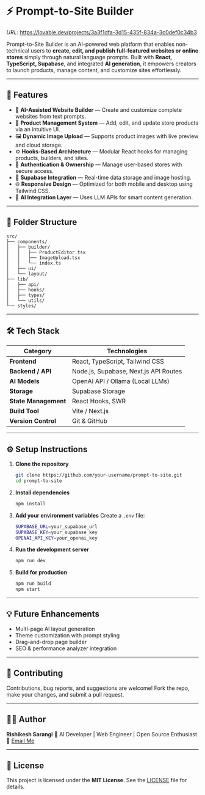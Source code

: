 # ⚡ Prompt-to-Site Builder

*URL*: https://lovable.dev/projects/3a3f1dfa-3d15-435f-834a-3c0def0c34b3

Prompt-to-Site Builder is an AI-powered web platform that enables non-technical users to **create, edit, and publish full-featured websites or online stores** simply through natural language prompts.
Built with **React, TypeScript, Supabase**, and integrated **AI generation**, it empowers creators to launch products, manage content, and customize sites effortlessly.

---

## 🚀 Features

* 🧠 **AI-Assisted Website Builder** — Create and customize complete websites from text prompts.
* 🛒 **Product Management System** — Add, edit, and update store products via an intuitive UI.
* 🖼️ **Dynamic Image Upload** — Supports product images with live preview and cloud storage.
* ⚙️ **Hooks-Based Architecture** — Modular React hooks for managing products, builders, and sites.
* 🔐 **Authentication & Ownership** — Manage user-based stores with secure access.
* 💾 **Supabase Integration** — Real-time data storage and image hosting.
* 🌐 **Responsive Design** — Optimized for both mobile and desktop using Tailwind CSS.
* 🔄 **AI Integration Layer** — Uses LLM APIs for smart content generation.

---

## 🧩 Folder Structure

```
src/
├── components/
│   ├── builder/
│   │   ├── ProductEditor.tsx
│   │   ├── ImageUpload.tsx
│   │   └── index.ts
│   ├── ui/
│   └── layout/
├── lib/
│   ├── api/
│   ├── hooks/
│   ├── types/
│   └── utils/
└── styles/
```

---

## 🛠️ Tech Stack

| Category             | Technologies                          |
| -------------------- | ------------------------------------- |
| **Frontend**         | React, TypeScript, Tailwind CSS       |
| **Backend / API**    | Node.js, Supabase, Next.js API Routes |
| **AI Models**        | OpenAI API / Ollama (Local LLMs)      |
| **Storage**          | Supabase Storage                      |
| **State Management** | React Hooks, SWR                      |
| **Build Tool**       | Vite / Next.js                        |
| **Version Control**  | Git & GitHub                          |

---

## ⚙️ Setup Instructions

1. **Clone the repository**

   ```bash
   git clone https://github.com/your-username/prompt-to-site.git
   cd prompt-to-site
   ```

2. **Install dependencies**

   ```bash
   npm install
   ```

3. **Add your environment variables**
   Create a `.env` file:

   ```bash
   SUPABASE_URL=your_supabase_url
   SUPABASE_KEY=your_supabase_key
   OPENAI_API_KEY=your_openai_key
   ```

4. **Run the development server**

   ```bash
   npm run dev
   ```

5. **Build for production**

   ```bash
   npm run build
   npm start
   ```

---

## 💡 Future Enhancements

* Multi-page AI layout generation
* Theme customization with prompt styling
* Drag-and-drop page builder
* SEO & performance analyzer integration

---

## 🤝 Contributing

Contributions, bug reports, and suggestions are welcome!
Fork the repo, make your changes, and submit a pull request.

---

## 🧑‍💻 Author

**Rishikesh Sarangi**
🚀 AI Developer | Web Engineer | Open Source Enthusiast
📧 [Email Me](mailto:rishikeshsarangi56@gmail.com)


---

## 📜 License

This project is licensed under the **MIT License**.
See the [LICENSE](LICENSE) file for details.
